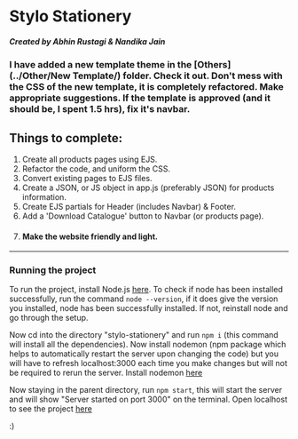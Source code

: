 # Stylo Stationery
##### Created by Abhin Rustagi & Nandika Jain

### I have added a new template theme in the [Others](../Other/New Template/) folder. Check it out. Don't mess with the CSS of the new template, it is completely refactored. Make appropriate suggestions. If the template is approved (and it should be, I spent 1.5 hrs), fix it's navbar. 

## Things to complete:
1. Create all products pages using EJS.
2. Refactor the code, and uniform the CSS.
3. Convert existing pages to EJS files.
4. Create a JSON, or JS object in app.js (preferably JSON) for products information.
5. Create EJS partials for Header (includes Navbar) & Footer.
6. Add a 'Download Catalogue' button to Navbar (or products page).
7. #### **Make the website friendly and light.**

<hr>

### Running the project

To run the project, install Node.js [here](https://nodejs.org/en/).
To check if node has been installed successfully, run the command ```node --version```, if it does give the version you installed, node has been successfully installed. If not, reinstall node and go through the setup.

Now cd into the directory "stylo-stationery" and run ```npm i``` (this command will install all the dependencies).
Now install nodemon (npm package which helps to automatically restart the server upon changing the code) but you will have to refresh localhost:3000 each time you make changes but will not be required to rerun the server. Install nodemon [here](https://www.npmjs.com/package/nodemon)

Now staying in the parent directory, run ```npm start```, this will start the server and will show "Server started on port 3000" on the terminal.
Open localhost to see the project [here](http://localhost:3000/)

:)
